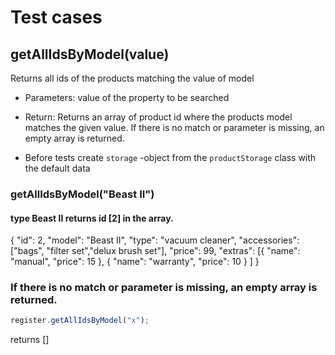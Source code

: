 # Test cases

## **getAllIdsByModel(value)**

Returns all ids of the products matching the value of model

- Parameters: value of the property to be searched
- Return: Returns an array of product id where the products model matches the given value. If there is no match or parameter is missing, an empty array is returned.

- Before tests create `storage` -object from the `productStorage` class with the default data

### getAllIdsByModel("Beast II")

#### type Beast II returns id [2] in the array.

{
"id": 2,
"model": "Beast II",
"type": "vacuum cleaner",
"accessories": ["bags", "filter set","delux brush set"],
"price": 99,
"extras": [{
"name": "manual",
"price": 15
},
{
"name": "warranty",
"price": 10
}
]
}

### If there is no match or parameter is missing, an empty array is returned.

```js
register.getAllIdsByModel("x");
```

returns []
